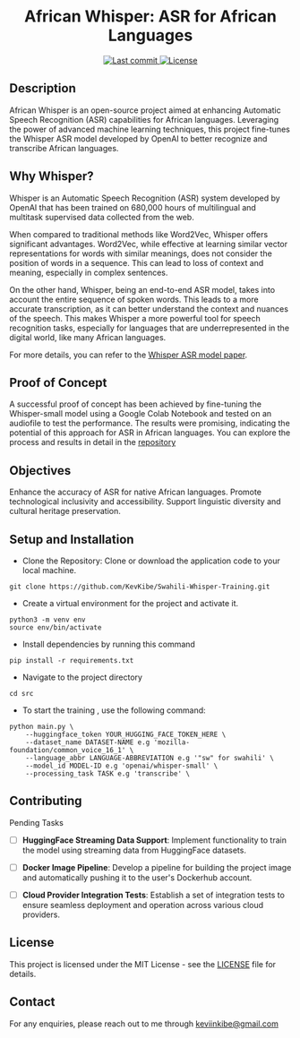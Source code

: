 <h1 align="center">African Whisper: ASR for African Languages</h1>

<p align="center">
  <a href="https://github.com/KevKibe/African-Whisper/commits/">
    <img src="https://img.shields.io/github/last-commit/KevKibe/African-Whisper?style=flat-square" alt="Last commit">
  </a>
  <a href="https://github.com/KevKibe/African-Whisper/blob/main/LICENSE">
    <img src="https://img.shields.io/github/license/KevKibe/African-Whisper?style=flat-square&color=blue" alt="License">
  </a>
</p>




## Description
African Whisper is an open-source project aimed at enhancing Automatic Speech Recognition (ASR) capabilities for African languages. Leveraging the power of advanced machine learning techniques, this project fine-tunes the Whisper ASR model developed by OpenAI to better recognize and transcribe African languages.

## Why Whisper?

Whisper is an Automatic Speech Recognition (ASR) system developed by OpenAI that has been trained on 680,000 hours of multilingual and multitask supervised data collected from the web.<br> 

When compared to traditional methods like Word2Vec, Whisper offers significant advantages. Word2Vec, while effective at learning similar vector representations for words with similar meanings, does not consider the position of words in a sequence. This can lead to loss of context and meaning, especially in complex sentences.<br> 

On the other hand, Whisper, being an end-to-end ASR model, takes into account the entire sequence of spoken words. This leads to a more accurate transcription, as it can better understand the context and nuances of the speech. This makes Whisper a more powerful tool for speech recognition tasks, especially for languages that are underrepresented in the digital world, like many African languages.<br> 

For more details, you can refer to the [Whisper ASR model paper](https://cdn.openai.com/papers/whisper.pdf).

## Proof of Concept
A successful proof of concept has been achieved by fine-tuning the Whisper-small model using a Google Colab Notebook and tested on an audiofile to test the performance. The results were promising, indicating the potential of this approach for ASR in African languages. You can explore the process and results in detail in the [repository](https://github.com/KevKibe/Finetuning-WhisperSmall-LoRA-Swahili)

## Objectives
Enhance the accuracy of ASR for native African languages.
Promote technological inclusivity and accessibility.
Support linguistic diversity and cultural heritage preservation.


## Setup and Installation

- Clone the Repository: Clone or download the application code to your local machine.
```
git clone https://github.com/KevKibe/Swahili-Whisper-Training.git
```

- Create a virtual environment for the project and activate it.
```
python3 -m venv env
source env/bin/activate
```

- Install dependencies by running this command
```
pip install -r requirements.txt
```
- Navigate to the project directory 
```
cd src
```

- To start the training , use the following command:
```
python main.py \
    --huggingface_token YOUR_HUGGING_FACE_TOKEN_HERE \
    --dataset_name DATASET-NAME e.g 'mozilla-foundation/common_voice_16_1' \
    --language_abbr LANGUAGE-ABBREVIATION e.g '"sw" for swahili' \
    --model_id MODEL-ID e.g 'openai/whisper-small' \
    --processing_task TASK e.g 'transcribe' \

```

## Contributing 
Pending Tasks

- [ ] **HuggingFace Streaming Data Support**: Implement functionality to train the model using streaming data from HuggingFace datasets.
- [ ] **Docker Image Pipeline**: Develop a pipeline for building the project image and automatically pushing it to the user's Dockerhub account.
- [ ] **Cloud Provider Integration Tests**: Establish a set of integration tests to ensure seamless deployment and operation across various cloud providers.



## License
This project is licensed under the MIT License - see the [LICENSE](https://github.com/KevKibe/Swahili-Whisper-Training/blob/main/LICENSE) file for details.

## Contact
For any enquiries, please reach out to me through keviinkibe@gmail.com

